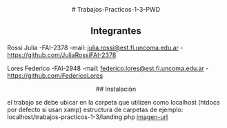 <div align="center">
# Trabajos-Practicos-1-3-PWD



## Integrantes
</div>

Rossi Julia
    -FAI-2378
    -mail: julia.rossi@est.fi.uncoma.edu.ar
    -https://github.com/JuliaRossiFAI-2378

Lores Federico
    -FAI-2948
    -mail: federico.lores@est.fi.uncoma.edu.ar
    -https://github.com/FedericoLores



<div align="center">
## Instalación
</div>

el trabajo se debe ubicar en la carpeta que utilizen como localhost (htdocs por defecto si usan xamp)
estructura de carpetas de ejemplo: localhost/trabajos-practicos-1-3/landing.php
[imagen-url]




[imagen-url]: blob:https://mega.nz/e87536b6-8a3f-4e88-9c18-010b1496d81d
